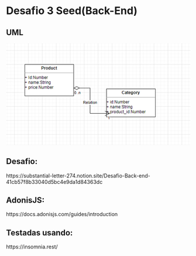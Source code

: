 
<h1>Desafio 3 Seed(Back-End)</h1>

<h2>UML</h2>
<img src="UML.PNG" alt="Print do UML"/>

<h2>Desafio:</h2> https://substantial-letter-274.notion.site/Desafio-Back-end-41cb57f8b33040d5bc4e9da1d84363dc

<h2>AdonisJS:</h2> https://docs.adonisjs.com/guides/introduction

<h2>Testadas usando:</h2> https://insomnia.rest/ 
 
